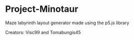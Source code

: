 # Project-Minotaur
Maze labyrinth layout generator made using the p5.js library

Creators: Visc99 and Tomabungis45
